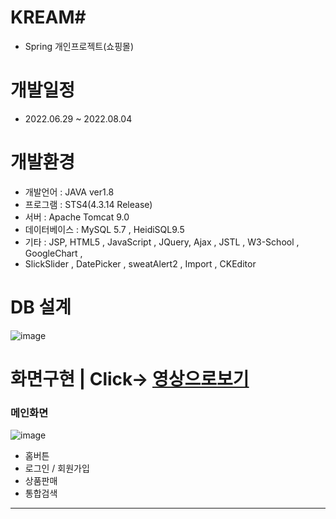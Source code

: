 # KREAM#
- Spring 개인프로젝트(쇼핑몰)
# 개발일정
- 2022.06.29 ~ 2022.08.04
# 개발환경
- 개발언어 : JAVA ver1.8
- 프로그램 : STS4(4.3.14 Release)
- 서버 : Apache Tomcat 9.0
- 데이터베이스 : MySQL 5.7 , HeidiSQL9.5
- 기타 : JSP, HTML5 , JavaScript , JQuery, Ajax , JSTL , W3-School , GoogleChart ,
- SlickSlider , DatePicker , sweatAlert2 , Import , CKEditor
# DB 설계
![image](https://user-images.githubusercontent.com/102267923/172859685-65b907c0-c551-4950-8b58-978494417daf.png)
# 화면구현 | Click-> <a href="https://youtu.be/JW0tt_WupRo">영상으로보기</a>

<h3>메인화면</h3>

![image](https://user-images.githubusercontent.com/102267923/172863315-6ddc55ea-1aa2-4e47-9551-67e4e3b29e52.png)
- 홈버튼
- 로그인 / 회원가입
- 상품판매
- 통합검색

<hr/>
